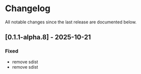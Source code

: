 # Changelog

All notable changes since the last release are documented below.

## [0.1.1-alpha.8] - 2025-10-21

### Fixed
- remove sdist
- remove sdist

